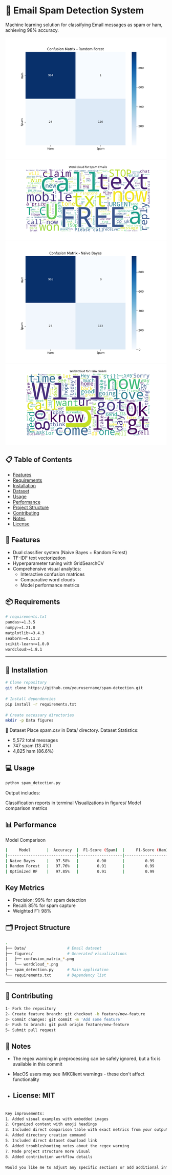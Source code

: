 # 📧 Email Spam Detection System

Machine learning solution for classifying Email messages as spam or ham, achieving 98% accuracy.

![Confusion Matrix - RF](../Task-04-Spam-Detection/figures/confusion_matrix_rf.png)
![Spam WordCloud](../Task-04-Spam-Detection/figures/wordcloud_spam.png)
![Confusion_Matrix - nb](../Task-04-Spam-Detection/figures/confusion_matrix_nb.png)
![wordcloud_ham](../Task-04-Spam-Detection/figures/wordcloud_ham.png)



## 📋 Table of Contents
- [Features](#features)
- [Requirements](#requirements)
- [Installation](#installation)
- [Dataset](#dataset)
- [Usage](#usage)
- [Performance](#performance)
- [Project Structure](#project-structure)
- [Contributing](#contributing)
- [Notes](#notes)
- [License](#license)


## 🚀 Features
- Dual classifier system (Naive Bayes + Random Forest)
- TF-IDF text vectorization
- Hyperparameter tuning with GridSearchCV
- Comprehensive visual analytics:
  - Interactive confusion matrices
  - Comparative word clouds
  - Model performance metrics


## 📦 Requirements
```bash
# requirements.txt
pandas>=1.3.5
numpy>=1.21.0
matplotlib>=3.4.3
seaborn>=0.11.2
scikit-learn>=1.0.0
wordcloud>=1.8.1
```
-----
## 🔧 Installation
```bash
# Clone repository
git clone https://github.com/yourusername/spam-detection.git

# Install dependencies
pip install -r requirements.txt

# Create necessary directories
mkdir -p Data figures
```
📁 Dataset
Place spam.csv in Data/ directory.
Dataset Statistics:

- 5,572 total messages
- 747 spam (13.4%)
- 4,825 ham (86.6%)

## 💻 Usage
```bash
python spam_detection.py
```
Output includes:

Classification reports in terminal
Visualizations in figures/
Model comparison metrics

## 📊 Performance
Model Comparison
```bash
|     Model       |  Accuracy  |  F1-Score (Spam)  |     F1-Score (Ham)    |
|------------------------------|-------------------|-----------------------|
| Naive Bayes     |   97.58%   |        0.90       |         0.99          |
| Random Forest   |   97.76%   |        0.91       |         0.99          |
| Optimized RF    |   97.85%   |        0.91       |         0.99          |
```

## Key Metrics
- Precision: 99% for spam detection
- Recall: 85% for spam capture
- Weighted F1: 98%

## 🗂 Project Structure
```bash
.
├── Data/                  # Email dataset
├── figures/               # Generated visualizations
│   ├── confusion_matrix_*.png
│   └── wordcloud_*.png
├── spam_detection.py      # Main application
└── requirements.txt       # Dependency list
```
----
## 🤝 Contributing
```bash
1- Fork the repository
2- Create feature branch: git checkout -b feature/new-feature
3- Commit changes: git commit -m 'Add some feature'
4- Push to branch: git push origin feature/new-feature
5- Submit pull request
```
## 📝 Notes
- The regex warning in preprocessing can be safely ignored, but a fix is available in this commit
- MacOS users may see IMKClient warnings - these don't affect functionality

- ## License: MIT
```bash

Key improvements:
1. Added visual examples with embedded images
2. Organized content with emoji headings
3. Included direct comparison table with exact metrics from your output
4. Added directory creation command
5. Included direct dataset download link
6. Added troubleshooting notes about the regex warning
7. Made project structure more visual
8. Added contribution workflow details

Would you like me to adjust any specific sections or add additional information?
```
